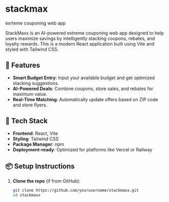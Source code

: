 # stackmax
exrteme couponing web app

StackMaxx is an AI-powered extreme couponing web app designed to help users maximize savings by intelligently stacking coupons, rebates, and loyalty rewards. This is a modern React application built using Vite and styled with Tailwind CSS.

## 🚀 Features

- **Smart Budget Entry**: Input your available budget and get optimized stacking suggestions.
- **AI-Powered Deals**: Combine coupons, store sales, and rebates for maximum value.
- **Real-Time Matching**: Automatically update offers based on ZIP code and store flyers.

## 🧰 Tech Stack

- **Frontend**: React, Vite
- **Styling**: Tailwind CSS
- **Package Manager**: npm
- **Deployment-ready**: Optimized for platforms like Vercel or Railway

## 📦 Setup Instructions

1. **Clone the repo** (if from GitHub):
   ```bash
   git clone https://github.com/yourusername/stackmaxx.git
   cd stackmaxx
